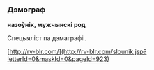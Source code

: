 ### Дэмограф
**назоўнік, мужчынскі род**

Спецыяліст па дэмаграфіі.

<a rel="author">[http://rv-blr.com/](http://rv-blr.com/slounik.jsp?letterId=0&maskId=0&pageId=923)</a>
